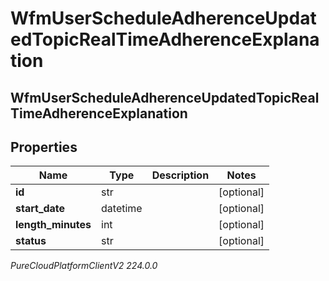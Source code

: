 # WfmUserScheduleAdherenceUpdatedTopicRealTimeAdherenceExplanation

## WfmUserScheduleAdherenceUpdatedTopicRealTimeAdherenceExplanation

## Properties

|Name | Type | Description | Notes|
|------------ | ------------- | ------------- | -------------|
| **id** | str |  | [optional] |
| **start_date** | datetime |  | [optional] |
| **length_minutes** | int |  | [optional] |
| **status** | str |  | [optional] |



_PureCloudPlatformClientV2 224.0.0_
